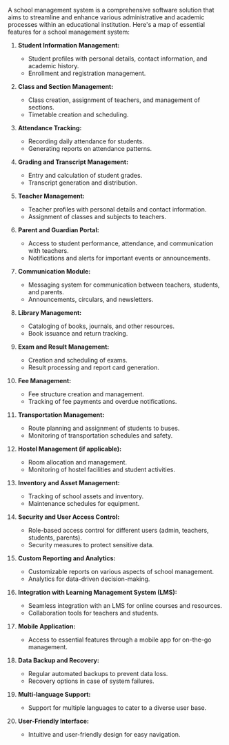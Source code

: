 A school management system is a comprehensive software solution that aims to streamline and enhance various administrative and academic processes within an educational institution. Here's a map of essential features for a school management system:

1. **Student Information Management:**
   - Student profiles with personal details, contact information, and academic history.
   - Enrollment and registration management.

2. **Class and Section Management:**
   - Class creation, assignment of teachers, and management of sections.
   - Timetable creation and scheduling.

3. **Attendance Tracking:**
   - Recording daily attendance for students.
   - Generating reports on attendance patterns.

4. **Grading and Transcript Management:**
   - Entry and calculation of student grades.
   - Transcript generation and distribution.

5. **Teacher Management:**
   - Teacher profiles with personal details and contact information.
   - Assignment of classes and subjects to teachers.

6. **Parent and Guardian Portal:**
   - Access to student performance, attendance, and communication with teachers.
   - Notifications and alerts for important events or announcements.

7. **Communication Module:**
   - Messaging system for communication between teachers, students, and parents.
   - Announcements, circulars, and newsletters.

8. **Library Management:**
   - Cataloging of books, journals, and other resources.
   - Book issuance and return tracking.

9. **Exam and Result Management:**
   - Creation and scheduling of exams.
   - Result processing and report card generation.

10. **Fee Management:**
    - Fee structure creation and management.
    - Tracking of fee payments and overdue notifications.

11. **Transportation Management:**
    - Route planning and assignment of students to buses.
    - Monitoring of transportation schedules and safety.

12. **Hostel Management (if applicable):**
    - Room allocation and management.
    - Monitoring of hostel facilities and student activities.

13. **Inventory and Asset Management:**
    - Tracking of school assets and inventory.
    - Maintenance schedules for equipment.

14. **Security and User Access Control:**
    - Role-based access control for different users (admin, teachers, students, parents).
    - Security measures to protect sensitive data.

15. **Custom Reporting and Analytics:**
    - Customizable reports on various aspects of school management.
    - Analytics for data-driven decision-making.

16. **Integration with Learning Management System (LMS):**
    - Seamless integration with an LMS for online courses and resources.
    - Collaboration tools for teachers and students.

17. **Mobile Application:**
    - Access to essential features through a mobile app for on-the-go management.

18. **Data Backup and Recovery:**
    - Regular automated backups to prevent data loss.
    - Recovery options in case of system failures.

19. **Multi-language Support:**
    - Support for multiple languages to cater to a diverse user base.

20. **User-Friendly Interface:**
    - Intuitive and user-friendly design for easy navigation.
